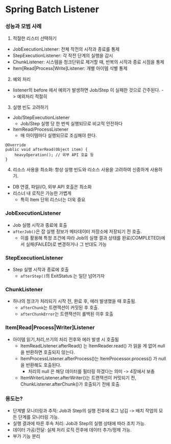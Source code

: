 # Spring Batch Listener

### 성능과 모범 사례
1. 적절한 리스터 선택하기
- JobExecutionListener: 전체 작전의 시작과 종료를 통제
- StepExecutionListener: 각 작전 단계의 실행을 감시
- ChunkListener: 시스템을 청크단위로 제거할 때, 반복의 시작과 종료 시점을 통제
- Item[Read|Process|Write]Listener: 개별 아이템 식별 통제

2. 예외 처리
- listener의 before 에서 예외가 발생하면 Job/Step 이 실패한 것으로 간주된다. -> 예외처리 적절히

3. 실행 빈도 고려하기
- Job/StepExecutionListener
  - Job/Step 실행 당 한 번씩 실행되므로 비교적 안전하다
- ItemRead/ProcessListener
  - 매 아이템마다 실행되므로 조심해야 한다.
```angular2html
@Override
public void afterRead(Object item) {
    heavyOperation(); // 외부 API 호출 등
}
```

4. 리소스 사용을 최소화: 항상 실행 빈도와 리소스 사용을 고려하여 신중하게 사용하기.
- DB 연결, 파일I/O, 외부 API 호출은 최소화
- 리스너 내 로직은 가능한 가볍게
  - 특히 Item 단위 리스너는 더욱 중요

### JobExecutionListener
- Job 실행 시작과 종료에 호출
- `afterJob()`은 잡 실행 정보가 메타데이터 저장소에 저장되기 전 호출.
  - 이를 활용해 특정 조건에 따라 Job의 실행 결과 상태를 완료(COMPLETED)에서 실패(FAILED)로 변경하거나 그 반대도 가능

### StepExecutionListener
- Step 실행 시작과 종료에 호출
  - `afterStep()`의 ExitStatus 는 일단 넘어가자

### ChunkListener
- 하나의 청크가 처리되기 시작 전, 완료 후, 에러 발생했을 때 호출됨.
  - `afterChunk`는 트랜잭션이 커밋된 후 호출.
  - `afterChunkError`는 트랜잭션이 롤백된 이후 호출

### Item[Read|Process|Writer]Listener
- 아이템 읽기,처리,쓰기의 처리 전후와 에러 발생 시 호출됨
  - ItemReadListener.afterRead() 는 ItemReader.read() 가 읽을 게 없어 null 을 반환하면 호출되지 않는다.
  - ItemProcessListener.afterProcess()는 ItemProcessor.process() 가 null 을 반환해도 호출된다.
    - 처리의 null 은 해당 데이터를 필터링 하겠다는 의미 -> 4장에서 보충
  - ItemWriterListener.afterWriter()는 트랜잭션이 커밋되기 전, ChunkListener.afterChunk()가 호출되기 전에 호출.

### 용도는?
- 단계별 모니터링과 추적: Job과 Step의 실행 전후에 로그 남김 -> 배치 작업의 모든 단계를 모니터링 가능.
- 실행 결과에 따른 후속 처리: Job과 Step의 실행 상태에 따라 조치 가능.
- 데이터 가공/전달: 실제 처리 로직 전후에 데이터 추가/정제 가능.
- 부가 기능 분리
